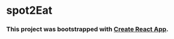 # spot2Eat

### This project was bootstrapped with [Create React App](https://github.com/facebookincubator/create-react-app).
